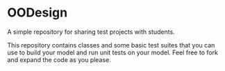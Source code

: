 # OODesign
A simple repository for sharing test projects with students.

This repository contains classes and some basic test suites that you can use to 
build your model and run unit tests on your model. Feel free to fork and expand
the code as you please.
